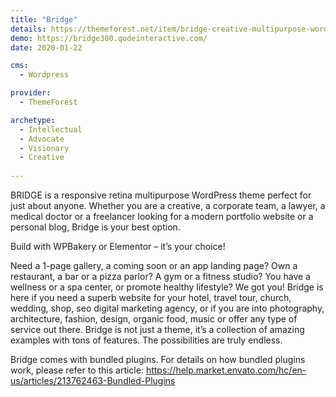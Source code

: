 ```yaml
---
title: "Bridge"
details: https://themeforest.net/item/bridge-creative-multipurpose-wordpress-theme/7315054
demo: https://bridge300.qodeinteractive.com/
date: 2020-01-22

cms: 
  - Wordpress

provider: 
  - ThemeForest

archetype:
  - Intellectual
  - Advocate
  - Visionary
  - Creative
  
---
```


BRIDGE is a responsive retina multipurpose WordPress theme perfect for just about anyone. Whether you are a creative, a corporate team, a lawyer, a medical doctor or a freelancer looking for a modern portfolio website or a personal blog, Bridge is your best option.

Build with WPBakery or Elementor – it’s your choice!

Need a 1-page gallery, a coming soon or an app landing page? Own a restaurant, a bar or a pizza parlor? A gym or a fitness studio? You have a wellness or a spa center, or promote healthy lifestyle? We got you! Bridge is here if you need a superb website for your hotel, travel tour, church, wedding, shop, seo digital marketing agency, or if you are into photography, architecture, fashion, design, organic food, music or offer any type of service out there. Bridge is not just a theme, it’s a collection of amazing examples with tons of features. The possibilities are truly endless.

Bridge comes with bundled plugins. For details on how bundled plugins work, please refer to this article: https://help.market.envato.com/hc/en-us/articles/213762463-Bundled-Plugins